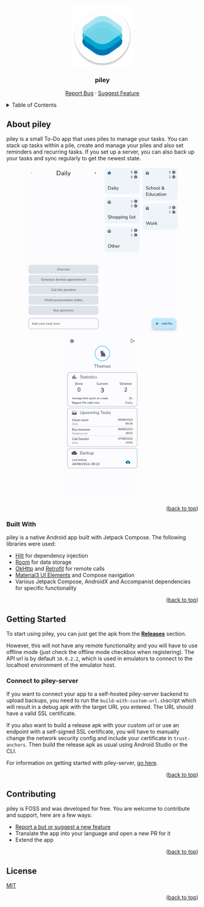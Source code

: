 <a name="readme-top"></a>
<!-- READme template from: https://github.com/othneildrew/Best-README-Template
 MIT License Copyright (c) 2021 Othneil Drew -->


<br />
<div align="center">
  <a href="https://github.com/justdeko/piley">
    <img src="app/src/main/res/mipmap-xxxhdpi/ic_launcher_round.webp" alt="Logo" width="160" height="160">
  </a>

<h3 align="center">piley</h3>

  <p align="center">
    <a href="https://github.com/justdeko/piley/issues">Report Bug</a>
    ·
    <a href="https://github.com/justdeko/piley/issues">Suggest Feature</a>
  </p>
</div>



<!-- TABLE OF CONTENTS -->
<details>
  <summary>Table of Contents</summary>
  <ol>
    <li>
      <a href="#about-piley">About piley</a>
      <ul>
        <li><a href="#tools-used">Tools used</a></li>
      </ul>
    </li>
    <li>
      <a href="#getting-started">Getting Started</a>
      <ul>
        <li><a href="#connect-to-piley-server">Connect to piley-server</a></li>
      </ul>
    </li>
    <li><a href="#contributing">Contributing</a></li>
    <li><a href="#license">License</a></li>
  </ol>
</details>

## About piley

piley is a small To-Do app that uses piles to manage your tasks. You can stack up tasks within a
pile, create and manage your piles and also set reminders and recurring tasks. If you set up a
server, you can also back up your tasks and sync regularly to get the newest state.

<div align="center">
  <p>
    <img src="app/src/main/res/drawable/pile_screen_demo.png" width="200" />
    <img src="app/src/main/res/drawable/pile_overview_screen_demo.png" width="200" /> 
    <img src="app/src/main/res/drawable/profile_screen_demo.png" width="200" />
  </p>
</div>

<p align="right">(<a href="#readme-top">back to top</a>)</p>

### Built With

piley is a native Android app built with Jetpack Compose. The following libraries were used:

* [Hilt](https://dagger.dev/hilt/) for dependency injection
* [Room](https://developer.android.com/training/data-storage/room) for data storage
* [OkHttp](https://square.github.io/okhttp/) and [Retrofit](https://github.com/square/retrofit) for
  remote calls
* [Material3 UI Elements](https://developer.android.com/jetpack/androidx/releases/compose-material3)
  and Compose navigation
* Various Jetpack Compose, AndroidX and Accompanist dependencies for specific functionality

<p align="right">(<a href="#readme-top">back to top</a>)</p>

## Getting Started

To start using piley, you can just get the apk from the
**[Releases](https://github.com/justdeko/piley/releases)** section.

However, this will not
have any remote functionality and you will have to use offline mode (just check the offline mode
checkbox when registering).
The API url is by default `10.0.2.2`, which is used in emulators to connect to the localhost
environment of the emulator host.

### Connect to piley-server

If you want to connect your app to a self-hosted piley-server backend to upload backups, you need to
run the `build-with-custom-url.sh`script which will result in a debug apk with the target URL you
entered. The URL should have a valid SSL certificate.

If you also want to build a release apk with your custom url or use an endpoint with a self-signed
SSL certificate, you will have to manually change the
network security config and include your certificate in `trust-anchors`. Then build the release apk
as usual using Android Studio or the CLI.

For information on getting started with
piley-server, [go here](https://github.com/justdeko/piley-server).

<p align="right">(<a href="#readme-top">back to top</a>)</p>

## Contributing

piley is FOSS and was developed for free. You are welcome to contribute and support, here are a few
ways:

* [Report a but or suggest a new feature](https://github.com/justdeko/piley/issues)
* Translate the app into your language and open a new PR for it
* Extend the app

<p align="right">(<a href="#readme-top">back to top</a>)</p>

## License

[MIT](https://github.com/justdeko/piley/blob/main/LICENSE)

<p align="right">(<a href="#readme-top">back to top</a>)</p>
